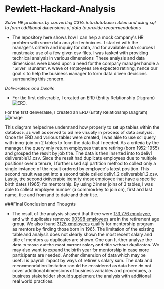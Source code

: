# Pewlett-Hackard-Analysis

_Solve HR problems by converting CSVs into database tables and using sql to form additional dimensions of data to provide recommendations._

- The repository here shows how I can help a mock company's HR problem with some data analytic techniques.  I started with the manager's criteria and inquiry for data, and for available data sources I must make use of a few given csv files.  I was tasked with providing technical analysis in various dimensions.  These analysis and data dimensions were based upon a need for the company manager handle a "Silver Tsunami".  A wave of employees are expected retiring, hence our goal is to help the business manager to form data driven decisions surrounding this concern.  

_Deliverables and Details_
- For the first deliverable, I created an ERD (Entity Relationship Diagram) ![ERD](QuickDBD-export.png).

For the first deliverable, I created an ERD (Entity Relationship Diagram)
![image](https://user-images.githubusercontent.com/44914731/127033647-501f8a9c-b208-4bc1-af4e-26da3cfdbe8c.png)

This diagram helped me understand how properly to set up tables within the database, as well as served to aid me visually in process of data analysis. Once the ERD and various tables were created, I was able to use sql query with inner join on 2 tables to form the data that I needed. As a criteria by the manager, the query only return employees that are retiring (born 1952-1955) and grouped the result by job title. The data is then inserted into to deliv1 deliverable1.1.csv. Since the result had duplicate employees due to multiple positions over a tenure, I further used sql partition method to collect only a single instance of the result ordered by employee's latest position. This second result was put into a second table called deliv1_2 deliverable1.2.csv. Lastly, the second deliverable identify those employee that have a specific birth dates (1965) for mentorship. By using 2 inner joins of 3 tables, I was able to collect employee number (a common key to join on), first and last name, title and from and to date and their title.

###Final Conclusion and Thoughts

- The result of the analysis showed that there were [133,776 employee](Data/deliverable1.1.csv), and with duplicates removed [90398 employees](Data/deliverable1.2.csv) are in the retirement age group.  We also found [3125 employees](Data/deliverable2.csv) qualify for mentorship program as mentors by finding those born in 1965.  The limitation of the existing table and analysis does not clearly shown the most recent salary and title of mentors as duplicates are shown.  One can further analyze the data to tease out the most current salary and title without duplicates.  We may also want to expand the birth year for mentorship in case more participants are needed.  Another dimension of data which may be useful is payroll impact by ways of retiree's salary sum.  The data and recommendation limitation should be considered as data here do not cover additional dimensions of business variables and procedures, a business stakeholder should supplement the analysis with additional real world practices. 
